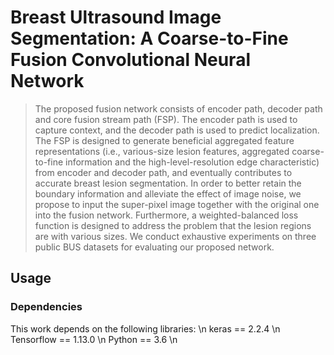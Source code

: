 # Breast Ultrasound Image Segmentation: A Coarse-to-Fine Fusion Convolutional Neural Network

> The proposed fusion network consists of encoder path, decoder path and core fusion stream path (FSP). The encoder path is used to capture context, and the decoder path is used to predict localization. The FSP is designed to generate beneficial aggregated feature representations (i.e., various-size lesion features, aggregated coarse-to-fine information and the high-level-resolution edge characteristic) from encoder and decoder path, and eventually contributes to accurate breast lesion segmentation. In order to better retain the boundary information and alleviate the effect of image noise, we propose to input the super-pixel image together with the original one into the fusion network. Furthermore, a weighted-balanced loss function is designed to address the problem that the lesion regions are with various sizes. We conduct exhaustive experiments on three public BUS datasets for evaluating our proposed network.

## Usage 
### Dependencies
This work depends on the following libraries: \n
keras == 2.2.4 \n
Tensorflow == 1.13.0 \n
Python == 3.6 \n

